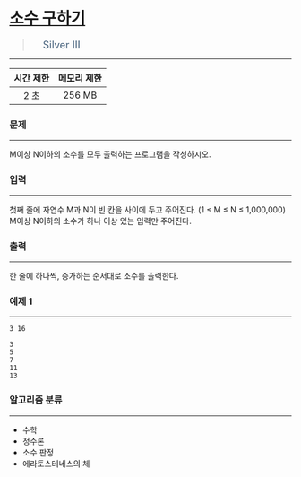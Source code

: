 # [소수 구하기](https://www.acmicpc.net/problem/1929)

> <img src="https://d2gd6pc034wcta.cloudfront.net/tier/8.svg" width="16" heigth="21" style = "vertical-align: middle;"/>&nbsp;<span style="font-size: 18px; color: #435f7a;">Silver III</span>

***

<div align="center">

|시간 제한|메모리 제한|
|:---:|:---:|
|2 초 |256 MB|

</div>

### 문제

***

M이상 N이하의 소수를 모두 출력하는 프로그램을 작성하시오.

### 입력

***

첫째 줄에 자연수 M과 N이 빈 칸을 사이에 두고 주어진다. (1 ≤ M ≤ N ≤ 1,000,000) M이상 N이하의 소수가 하나 이상 있는 입력만 주어진다.

### 출력

***

한 줄에 하나씩, 증가하는 순서대로 소수를 출력한다.

### 예제 1

***

```
3 16
```

```
3
5
7
11
13
```

### 알고리즘 분류

***

* 수학
* 정수론
* 소수 판정
* 에라토스테네스의 체

